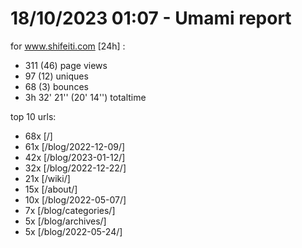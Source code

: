# 18/10/2023 01:07 - Umami report
for www.shifeiti.com [24h] :

 - 311 (46) page views
 - 97 (12) uniques
 - 68 (3) bounces
 - 3h 32' 21'' (20' 14'') totaltime


top 10 urls:
 - 68x [/]
 - 61x [/blog/2022-12-09/]
 - 42x [/blog/2023-01-12/]
 - 32x [/blog/2022-12-22/]
 - 21x [/wiki/]
 - 15x [/about/]
 - 10x [/blog/2022-05-07/]
 - 7x [/blog/categories/]
 - 5x [/blog/archives/]
 - 5x [/blog/2022-05-24/]


